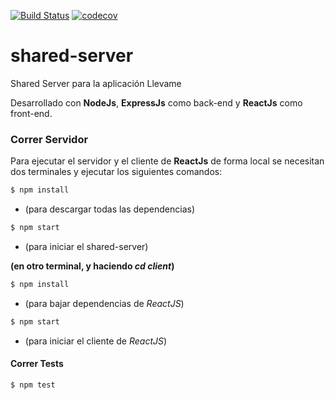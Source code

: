 [![Build Status](https://travis-ci.org/llevame/shared-server.svg?branch=master)](https://travis-ci.org/llevame/shared-server) [![codecov](https://codecov.io/gh/llevame/shared-server/branch/master/graph/badge.svg)](https://codecov.io/gh/llevame/shared-server)

# shared-server

Shared Server para la aplicación Llevame  

Desarrollado con **NodeJs**, **ExpressJs** como back-end y **ReactJs** como front-end.   

### Correr Servidor

Para ejecutar el servidor y el cliente de **ReactJs** de forma local se necesitan dos terminales y ejecutar los siguientes comandos:

```bash
$ npm install
```
- (para descargar todas las dependencias)

```bash
$ npm start
```
- (para iniciar el shared-server)

**(en otro terminal, y haciendo *cd client*)**

```bash
$ npm install
```
- (para bajar dependencias de *ReactJS*)

```bash
$ npm start
```
- (para iniciar el cliente de *ReactJS*)

#### Correr Tests

```bash
$ npm test
```

